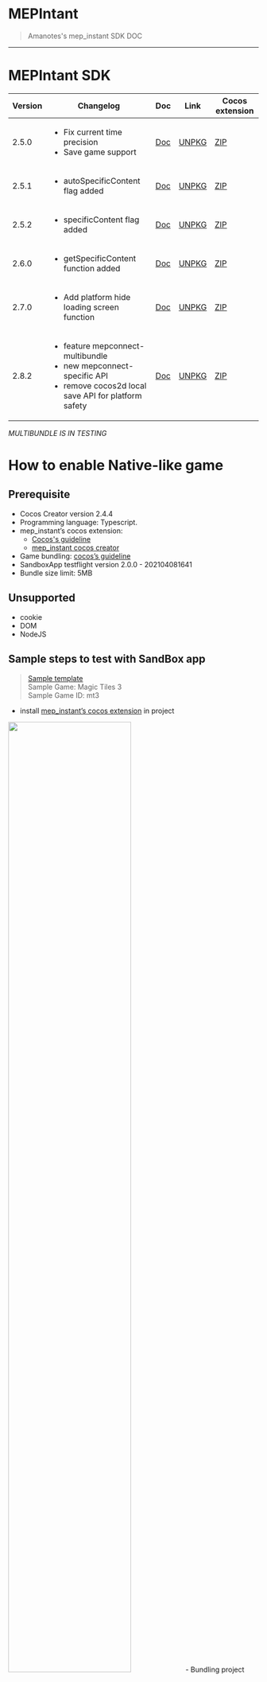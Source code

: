# MEPIntant
> Amanotes's mep_instant SDK DOC

---------------------------------------------------------

# MEPIntant SDK

| Version | Changelog | Doc | Link | Cocos extension |
| ----------- | ----------- | ----------- | ----------- | ----------- | 
| 2.5.0 | <ul><li>Fix current time precision </li><li>Save game support</li></ul> | [Doc](docs_2_5_0/DOCS.md) | [UNPKG](https://unpkg.com/@mep.tech/instant@2.5.0/dist/mepinstant.umd.production.min.js) | [ZIP](https://d1wkdokb986dq4.cloudfront.net/mep-instant-sdk/cocos_extension/mep_instant_2.3.0-alpha8.zip)
| 2.5.1 | <ul><li>autoSpecificContent flag added </li> | [Doc](docs_2_5_1/DOCS.md) | [UNPKG](https://unpkg.com/@mep.tech/instant@2.5.1/dist/mepinstant.umd.production.min.js) | [ZIP](https://d1wkdokb986dq4.cloudfront.net/mep-instant-sdk/cocos_extension/mep_instant_2.3.0-alpha8.zip)
| 2.5.2 | <ul><li> specificContent flag added </li> | [Doc](docs_2_5_2/DOCS.md) | [UNPKG](https://unpkg.com/@mep.tech/instant@2.5.2/dist/mepinstant.umd.production.min.js) | [ZIP](https://d1wkdokb986dq4.cloudfront.net/mep-instant-sdk/cocos_extension/mep_instant_2.3.0-alpha8.zip)
| 2.6.0 | <ul><li> getSpecificContent function added </li> | [Doc](docs_2_6_0/DOCS.md) | [UNPKG](https://unpkg.com/@mep.tech/instant@2.6.0/dist/mepinstant.umd.production.min.js) | [ZIP](https://d1wkdokb986dq4.cloudfront.net/mep-instant-sdk/cocos_extension/mep_instant_2.6.0.zip)
| 2.7.0 | <ul><li> Add platform hide loading screen function </li> | [Doc](docs_2_7_0/DOCS.md) | [UNPKG](https://unpkg.com/@mep.tech/instant@2.7.0/dist/mepinstant.umd.production.min.js) | [ZIP](https://d1wkdokb986dq4.cloudfront.net/mep-instant-sdk/cocos_extension/mep_instant_2.7.0.zip)
| 2.8.2 | <ul><li> feature mepconnect-multibundle </li><li> new mepconnect-specific API </li><li> remove cocos2d local save API for platform safety </li></ul> | [Doc](docs_2_8_2/DOCS.md) | [UNPKG](https://unpkg.com/@mep.tech/instant@2.8.2/dist/mepinstant.umd.production.min.js) | [ZIP](https://d1wkdokb986dq4.cloudfront.net/mep-instant-sdk/cocos_extension/mep_instant_2.8.2.zip)

*MULTIBUNDLE IS IN TESTING*

# How to enable Native-like game

## Prerequisite
- Cocos Creator version 2.4.4
- Programming language: Typescript.
- mep_instant’s cocos extension: 
  - [Cocos's guideline](https://docs.cocos.com/creator/manual/en/extension/install-and-share.html#project-packages)
  - [mep_instant cocos creator](#mepintant-sdk)
- Game bundling: [cocos’s guideline](https://docs.cocos.com/creator/manual/en/scripting/asset-bundle.html)
- SandboxApp testflight version 2.0.0 - 202104081641
- Bundle size limit: 5MB

## Unsupported
- cookie
- DOM
- NodeJS 

## Sample steps to test with SandBox app
> [Sample template](./resources/mep-instant-samplegame-native.zip) <br>
> Sample Game: Magic Tiles 3 <br>
> Sample Game ID: mt3

- install [mep_instant’s cocos extension](#prerequisite) in project <br>
<img src="./resources/install_extension.png" width=70% height=70% >
- Bundling project
<img src="./resources/bundling_project.png" width=70% height=70% >
- Export bundle <br>
<img src="./resources/export_project.png" width=70% height=70% >
- <b>Testing: </b>
  1. rename
  - Native games: the game bundle should be renamed to "url" <br>
  - H5 games: the exported folder should be renamed to "url" <br>
  2. Zip "url" folder
  3. Host "url.zip" file on CDN and start testing with iOS Sandbox on testflight
  - Note: Game will no longer be tested on GameOfSongs QC environment but a different Sandbox app. please contact MEPTeam if you dont have access to the tool.
<img src="./resources/zip_for_test.png" width=70% height=70% >
<img src="./resources/rename.png" width=70% height=70% >
- [Debug with google chrome devtools](https://docs.cocos.com/creator/manual/en/publish/debug-jsb.html)
  - NOTE: only works on google Chrome devtools.
  - NOTE: In case of JS exception, devtools will failed to connect as well. 
  
## Samples
### Read and filter note

```javascript
const difficultyToOctave = {
  "SupperEasy": 4,
  "Easy": 5,
  "Medium": 6,
  "Hard": 7,
  "Expert": 9
}
function midiToNoteName(midi) {
  let notes = ["C", "C#", "D", "D#", "E", "F",
    "F#", "G", "G#", "A", "A#", "B"];
  let noteIdx = midi % 12;
  let output = {
    line: noteIdx + 1,
    noteName: notes[noteIdx],
    octave: ((midi - noteIdx) / 12) - 1
  }
  return output
}
MEPInstant.initializeAsync().then(() => {
  let binURL = 'https://music.amanotes.net/media/c01a912b-46cc-4354-9e38-ffe63d9dd503/97360c7d-979b-4c60-92d1-787cf6c6d82e.bin'
  //'https://music.amanotes.net/media/ef661fc1-395a-46c9-b87d-901add67d4ea/6dcc59f4-feb1-465f-8154-f464f90b935b.bin'
  MEPInstant.getNotesAsync(binURL)
    .then(levelData => {
      console.log(levelData)
      const notes = levelData.fullNotes;
      let notesFiltered = notes.filter(note => midiToNoteName(note.midi).octave == difficultyToOctave["Medium"])
      console.log(notesFiltered.length)
      console.log(JSON.stringify(notesFiltered))
    })
})
```

### How to load specific content

 ```javascript
interface SpecificContent {
  contentUrl: string, //url file 
  header: string,     //csv_url, sfx_count, zip_url
  fileType: string    //CSV,SFX,ZIP
}
MEPInstant.initializeAsync().then(() => {
  MEPInstant.startGameAsync().then(gameData => {
    console.log(JSON.stringify(gameData.specificContent)); //array specific content 
    
    //TODO process auto specific content
    for (let j = 0; j < gameData.specificContent.length; j++) {
      if (gameData.specificContent[j].fileType === "CSV") {
        let contentURl = gameData.specificContent[j].contentUrl;
        //TODO process file CSV reference from docs:
        cc.assetManager.loadRemote(contentURL, (err, data: any) => {
          if (data) {
              var csvContentString = data._$nativeAsset;
              //CSV parsing
              console.log("Done generating csv content file")
          } else {
              console.log(`Failed parse data from csv. More details: ${err}`)
          }
        });
      }
    }
  })
})
```

### How to load bundle
Please refer to this [file](./resources/MEPCONNECT_MULTIBUNDLE.pdf) on how to configurate Multi-bundle
<img src="./resources/load_bundle.jpg"> </img>
 ```javascript
let bundleName = 'magictileExtends'
cc.assetManager.loadBundle(bundleName, (err:Error, bundle: cc.AssetManager.Bundle) => { 
  
  //TODO process error
  if(err) {
    console.error(err.stack)
    return;
  }

  // load the prefab (${project}/assets/mt3extend/prefabList/star) from prefabList folder
  bundle.load('prefabList/star', cc.Prefab, (err:Error, prefab) => {
    //TODO process error
    if(err) {
      console.error(err.stack)
      return;
    }

    //TODO process prefab 
    let node = cc.instantiate(prefab);
  });
}
```

# ZIP Loader
| Version | Changelog | Link |
| ----------- | ----------- | ----------- |
| 0.10.4 | --- | [UMD](https://d1wkdokb986dq4.cloudfront.net/mep-instant-sdk/addon/unzipper-0.10.4.umd.min.js)/[EMBED](https://d1wkdokb986dq4.cloudfront.net/mep-instant-sdk/addon/unzipper-0.10.4.assign.min.js)
- EMBED: Use EMBED js package as a game source file (deselect cocos setting "Import As Plugin")
- UMD: use [loadScript](https://docs.cocos.com/creator/api/en/classes/AssetManager.html#loadscript) to load JS package

### --------- NOTE: THIS PACKAGE IS STILL IN PREVIEW ---------
This package based on [JSZip](https://github.com/Stuk/jszip) with modifcations to let developers to load cocos resource from zip file.
So, please check JSZip document on how to load and parse zip content.
But below is sample on how to load MP3 file from sfx zip package.

```javascript
loadZip()
{
    const request = new XMLHttpRequest()
    request.open("GET", 'https://mepofficial.s3.amazonaws.com/game_sfx_test/sfx.zip', true)
    request.responseType = "arraybuffer";
    request.onload = ()=>{
        if ( request.status === 200 || request.status === 0 ) {
            Unzipper.loadAsync(request.response).then(this.onLoadZipSFX.bind(this));
        }
    }
    request.send();
}

onLoadZipSFX(zip)
{
    var f = zip.file("sfx/1.mp3")
    f.asyncAudioClip()
    .then(audioClip => {
        this.getComponent(cc.AudioSource).clip = audioClip;
    })
}
```

### How to use local game save from mepinstant 2.8.3
```javascript
var data = {
  loading: true,
  c184334d-81ed-4608-8471-7d42024a22d1: {
    songId:"c184334d-81ed-4608-8471-7d42024a22d1"
    score: 100,
    star: 3,
    crown: 1 
  }
}

MEPInstant.setGameDataAsync(data).then(() => {
 console.log("setGameDataAsync is sucessfully")
}).catch({err=>{
  console.error(err.message)
})

MEPInstant.getGameDataAsync().then((data:Object) => {
  console.log(data) // print object
  if(data && typeof data.loading !== 'undefined') {
    console.log(data.loading) // true
  }
});
```

